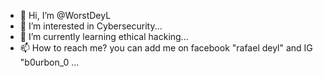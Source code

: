 - 👋 Hi, I’m @WorstDeyL
- 👀 I’m interested in Cybersecurity...
- 🌱 I’m currently learning ethical hacking...
- 📫 How to reach me? you can add me on facebook "rafael deyl" and IG "b0urbon_0 ...

<!---
WorstDeyL/WorstDeyL is a ✨ special ✨ repository because its `README.md` (this file) appears on your GitHub profile.
You can click the Preview link to take a look at your changes.
--->
